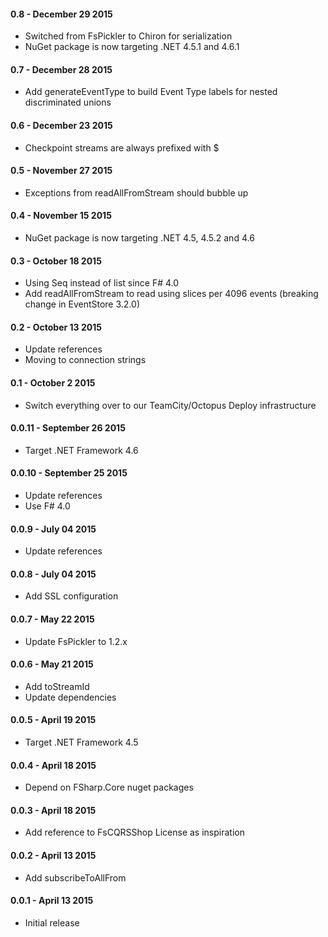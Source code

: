 #### 0.8 - December 29 2015
* Switched from FsPickler to Chiron for serialization
* NuGet package is now targeting .NET 4.5.1 and 4.6.1

#### 0.7 - December 28 2015
* Add generateEventType to build Event Type labels for nested discriminated unions

#### 0.6 - December 23 2015
* Checkpoint streams are always prefixed with $

#### 0.5 - November 27 2015
* Exceptions from readAllFromStream should bubble up

#### 0.4 - November 15 2015
* NuGet package is now targeting .NET 4.5, 4.5.2 and 4.6

#### 0.3 - October 18 2015
* Using Seq instead of list since F# 4.0
* Add readAllFromStream to read using slices per 4096 events (breaking change in EventStore 3.2.0)

#### 0.2 - October 13 2015
* Update references
* Moving to connection strings

#### 0.1 - October 2 2015
* Switch everything over to our TeamCity/Octopus Deploy infrastructure

#### 0.0.11 - September 26 2015
* Target .NET Framework 4.6

#### 0.0.10 - September 25 2015
* Update references
* Use F# 4.0

#### 0.0.9 - July 04 2015
* Update references

#### 0.0.8 - July 04 2015
* Add SSL configuration

#### 0.0.7 - May 22 2015
* Update FsPickler to 1.2.x

#### 0.0.6 - May 21 2015
* Add toStreamId
* Update dependencies

#### 0.0.5 - April 19 2015
* Target .NET Framework 4.5

#### 0.0.4 - April 18 2015
* Depend on FSharp.Core nuget packages

#### 0.0.3 - April 18 2015
* Add reference to FsCQRSShop License as inspiration

#### 0.0.2 - April 13 2015
* Add subscribeToAllFrom

#### 0.0.1 - April 13 2015
* Initial release

